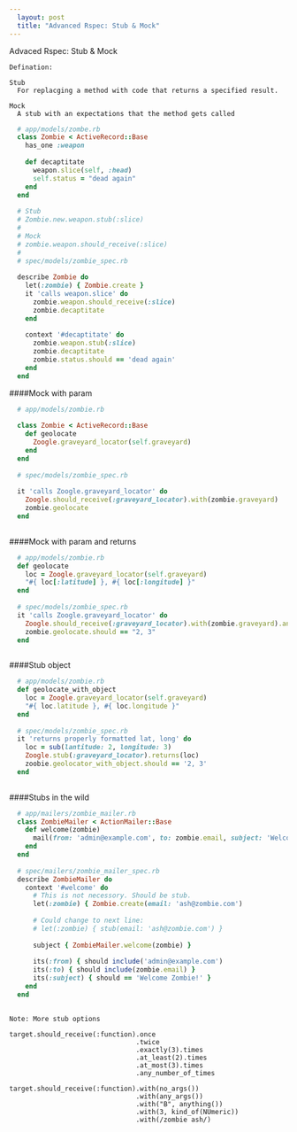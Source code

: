 ```yaml
---
  layout: post
  title: "Advanced Rspec: Stub & Mock"
---
```

Advaced Rspec: Stub & Mock
<!--more-->
    
    Defination:
    
    Stub
      For replacging a method with code that returns a specified result.
    
    Mock
      A stub with an expectations that the method gets called
      
```ruby
  # app/models/zombe.rb
  class Zombie < ActiveRecord::Base
    has_one :weapon
    
    def decaptitate
      weapon.slice(self, :head)
      self.status = "dead again"
    end
  end
  
  # Stub
  # Zombie.new.weapon.stub(:slice)
  # 
  # Mock
  # zombie.weapon.should_receive(:slice)
  #
  # spec/models/zombie_spec.rb
  
  describe Zombie do
    let(:zombie) { Zombie.create }
    it 'calls weapon.slice' do
      zombie.weapon.should_receive(:slice)
      zombie.decaptitate
    end
    
    context '#decaptitate' do
      zombie.weapon.stub(:slice)
      zombie.decaptitate
      zombie.status.should == 'dead again'
    end
  end
```
####Mock with param

```ruby
  # app/models/zombie.rb
  
  class Zombie < ActiveRecord::Base
    def geolocate
      Zoogle.graveyard_locator(self.graveyard)
    end
  end
  
  # spec/models/zombie_spec.rb
  
  it 'calls Zoogle.graveyard_locator' do
    Zoogle.should_receive(:graveyard_locator).with(zombie.graveyard)
    zombie.geolocate
  end
  
```

####Mock with param and returns

```ruby
  # app/models/zombie.rb
  def geolocate
    loc = Zoogle.graveyard_locator(self.graveyard)
    "#{ loc[:latitude] }, #{ loc[:longitude] }"
  end
     
  # spec/models/zombie_spec.rb
  it 'calls Zoogle.graveyard_locator' do
    Zoogle.should_receive(:graveyard_locator).with(zombie.graveyard).and_return({latitude: 2, longitude: 3})
    zombie.geolocate.should == "2, 3" 
  end   
  
```  

####Stub object

```ruby
  # app/models/zombie.rb
  def geolocate_with_object
    loc = Zoogle.graveyard_locator(self.graveyard)
    "#{ loc.latitude }, #{ loc.longitude }"
  end
  
  # spec/models/zombie_spec.rb
  it 'returns properly formatted lat, long' do
    loc = sub(lantitude: 2, longitude: 3)
    Zoogle.stub(:graveyard_locator).returns(loc)
    zoobie.geolocator_with_object.should == '2, 3'
  end
 
 ```
 
 ####Stubs in the wild
 
 ```ruby
   # app/mailers/zombie_mailer.rb
   class ZombieMailer < ActionMailer::Base
     def welcome(zombie)
       mail(from: 'admin@example.com', to: zombie.email, subject: 'Welcome Zombie!')
     end
   end
   
   # spec/mailers/zombie_mailer_spec.rb
   describe ZombieMailer do
     context '#welcome' do
       # This is not necessory. Should be stub.
       let(:zombie) { Zombie.create(email: 'ash@zombie.com')
       
       # Could change to next line:
       # let(:zombie) { stub(email: 'ash@zombie.com') }
       
       subject { ZombieMailer.welcome(zombie) }
       
       its(:from) { should include('admin@example.com')
       its(:to) { should include(zombie.email) }
       its(:subject) { should == 'Welcome Zombie!' }
     end
   end
   
```

    
    Note: More stub options
    
    target.should_receive(:function).once
                                    .twice
                                    .exactly(3).times
                                    .at_least(2).times
                                    .at_most(3).times
                                    .any_number_of_times
                                    
    target.should_receive(:function).with(no_args())
                                    .with(any_args())
                                    .with("B", anything())
                                    .with(3, kind_of(NUmeric))
                                    .with(/zombie ash/)
                                    